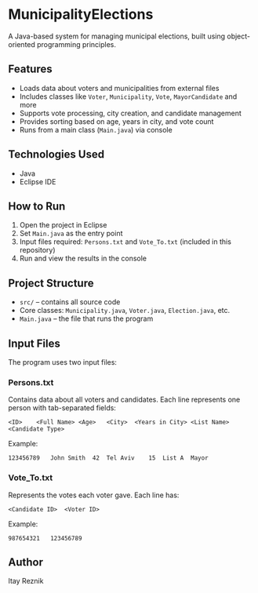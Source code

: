 # MunicipalityElections

A Java-based system for managing municipal elections, built using object-oriented programming principles.

## Features

- Loads data about voters and municipalities from external files  
- Includes classes like `Voter`, `Municipality`, `Vote`, `MayorCandidate` and more  
- Supports vote processing, city creation, and candidate management  
- Provides sorting based on age, years in city, and vote count  
- Runs from a main class (`Main.java`) via console

## Technologies Used

- Java  
- Eclipse IDE

## How to Run

1. Open the project in Eclipse  
2. Set `Main.java` as the entry point  
3. Input files required: `Persons.txt` and `Vote_To.txt` (included in this repository)  
4. Run and view the results in the console

## Project Structure

- `src/` – contains all source code  
- Core classes: `Municipality.java`, `Voter.java`, `Election.java`, etc.  
- `Main.java` – the file that runs the program

## Input Files

The program uses two input files:

### Persons.txt

Contains data about all voters and candidates. Each line represents one person with tab-separated fields:

```
<ID>	<Full Name>	<Age>	<City>	<Years in City>	<List Name>	<Candidate Type>
```

Example:

```
123456789	John Smith	42	Tel Aviv	15	List A	Mayor
```

### Vote_To.txt

Represents the votes each voter gave. Each line has:

```
<Candidate ID>	<Voter ID>
```

Example:

```
987654321	123456789
```

## Author

Itay Reznik
